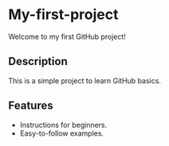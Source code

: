 # My-first-project
Welcome to my first GitHub project! 

## Description 
This is a simple project to learn GitHub basics.   


## Features 
- Instructions for beginners.  
- Easy-to-follow examples.  
